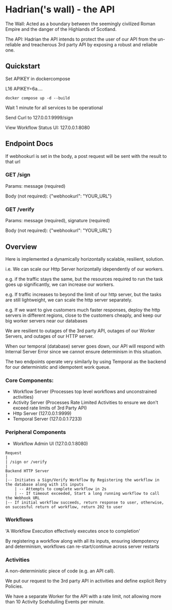 # Hadrian('s wall) - the API
The Wall: Acted as a boundary between the seemingly civilized Roman Empire and the danger of the Highlands of Scotland.

The API: Hadrian the API intends to protect the user of our API from the un-reliable and treacherous 3rd party API by exposing a robust and reliable one.

## Quickstart

Set APIKEY in dockercompose

L16 APIKEY=6a....

```
docker compose up -d --build
```
Wait 1 minute for all services to be operational

Send Curl to 127.0.0.1:9999/sign

View Workflow Status UI: 127.0.0.1:8080

## Endpoint Docs

If webhookurl is set in the body, a post request will be sent with the result to that url

### GET /sign

Params: message (required)

Body (not required): {"webhookurl": "YOUR_URL"}

### GET /verify

Params: message (required), signature (required)

Body (not required): {"webhookurl": "YOUR_URL"}

## Overview

Here is implemented a dynamically horizontally scalable, resilient, solution.

i.e. We can scale our Http Server horizontally idependently of our workers. 

e.g. if the traffic stays the same, but the resources required to run the task goes up significantly, we can increase our workers.

e.g. If traffic increases to beyond the limit of our http server, but the tasks are still lightweight, we can scale the http server separately.

e.g. If we want to give customers much faster responses, deploy the http servers in different regions, close to the customers cheaply, and keep our big worker servers near our databases

We are resilient to outages of the 3rd party API, outages of our Worker Servers, and outages of our HTTP server.

When our temporal (database) server goes down, our API will respond with Internal Server Error since we cannot ensure determinism in this situation.

The two endpoints operate very similarly by using Temporal as the backend for our deterministic and idempotent work queue.

### Core Components:

- Workflow Server (Processes top level workflows and unconstrained activities)
- Activity Server (Processes Rate Limited Activities to ensure we don't exceed rate limits of 3rd Party API)
- Http Server (127.0.0.1:9999)
- Temporal Server (127.0.0.1:7233)

### Peripheral Components

- Workflow Admin UI (127.0.0.1:8080)
```
Request
|
| /sign or /verify
|
Backend HTTP Server
|
|-- Initiates a Sign/Verify Workflow By Registering the workflow in the database along with its inputs
    | -- Attempts to complete workflow in 2s
    | -- If timeout exceeded, Start a long running workflow to call the Webhook URL
|-- If initial workflow succeeds, return response to user, otherwise, on succesful return of workflow, return 202 to user
```
### Workflows
'A Workflow Execution effectively executes once to completion'

By registering a workflow along with all its inputs, ensuring idempotency and determinism, workflows can re-start/continue across server restarts

### Activities
A non-deterministic piece of code (e.g. an API call).

We put our request to the 3rd party API in activities and define explicit Retry Policies.

We have a separate Worker for the API with a rate limit, not allowing more than 10 Activity Scehdulling Events per minute.

